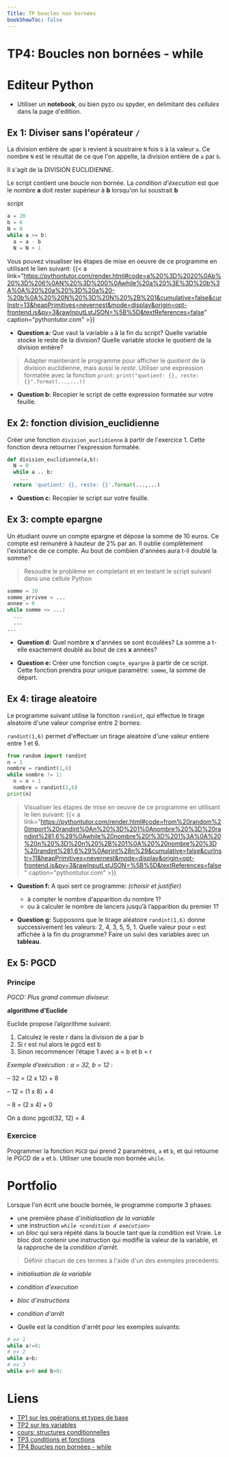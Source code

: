```yaml
---
Title: TP boucles non bornées
bookShowToc: false
---
```



# TP4: Boucles non bornées - while
# Editeur Python
* Utiliser un **notebook**, ou bien pyzo ou spyder, en delimitant des *cellules* dans la page d'edition. 




## Ex 1: Diviser sans l'opérateur `/`
La division entière de `a`par `b` revient à soustraire `N` fois `b` à la valeur `a`. Ce nombre `N` est le résultat de ce que l'on appelle, la division entière de `a` par `b`.

Il s'agit de la DIVISION EUCLIDIENNE.

Le script contient une boucle non bornée. La *condition d'éxecution* est que le nombre **a** doit rester supérieur à **b** lorsqu'on lui soustrait **b**

*script*

```python
a = 20
b = 6
N = 0
while a >= b:
  a = a - b
  N = N + 1
```

Vous pouvez visualiser les étapes de mise en oeuvre de ce programme en utilisant le lien suivant: {{< a link="https://pythontutor.com/render.html#code=a%20%3D%2020%0Ab%20%3D%206%0AN%20%3D%200%0Awhile%20a%20%3E%3D%20b%3A%0A%20%20a%20%3D%20a%20-%20b%0A%20%20N%20%3D%20N%20%2B%201&cumulative=false&curInstr=13&heapPrimitives=nevernest&mode=display&origin=opt-frontend.js&py=3&rawInputLstJSON=%5B%5D&textReferences=false" caption="pythontutor.com" >}}




* **Question a:** Que vaut la variable `a` à la fin du script? Quelle variable stocke le reste de la division? Quelle variable stocke le quotient de la division entière?

> Adapter maintenant le programme pour afficher le *quotient* de la division euclidienne, mais aussi le *reste*. Utiliser une expression formatée avec la fonction `print`: `print("quotient: {}, reste: {}".format(...,...))`

* **Question b:** Recopier le script de cette expression formatée sur votre feuille.


## Ex 2: fonction division_euclidienne
Créer une fonction `division_euclidienne` à partir de l'exercice 1. Cette fonction devra retourner l'expression formatée.

```python
def division_euclidienne(a,b):
  N = 0
  while a .. b:
    ...
  return 'quotient: {}, reste: {}'.format(...,...)
```

* **Question c:** Recopier le script sur votre feuille.
<!--
## Ex 2: Racine carrée
On va adapter le script suivant pour déterminer la racine carrée de 13. La méthode va permettre d'évaluer à $10^-{2}$ près la valeur de $\sqrt {13}$.

```python
# initialisation de la variable x
x = ...
while <condition d execution>:
  instruction
```

* Au début: à l'**étape d'initialisation** de la variable: On part d'une variable x que l'on initialise à 3, puisque $3^2 = 9$, donc inférieur à 13.

* La **condition d'execution** de la boucle non bornée sera `x**2 < 13`.


* Dans le bloc de la boucle `while`: On va **incrémenter** `x` de 0.01 à chaque itération, dans le bloc de la boucle bornée.

* **Question c:** Recopiez le script sur votre feuille de réponse. Quelle est la valeur approchée de $\sqrt {13}$?
-->

## Ex 3: compte epargne
Un étudiant ouvre un compte epargne et dépose la somme de 10 euros. Ce compte est remunéré à hauteur de 2% par an. Il oublie complètement l'existance de ce compte. Au bout de combien d'années aura t-il doublé la somme?

> Resoudre le problème en completant et en testant le script suivant dans une cellule Python

```python
somme = 10
somme_arrivee = ...
annee = 0
while somme <= ...:
  ...
  ...
...
``` 

* **Question d:** Quel nombre **x** d'années se sont écoulées? La somme a t-elle exactement doublé au bout de ces **x** années? 


* **Question e:** Créer une fonction `compte_epargne` à partir de ce script. Cette fonction prendra pour unique paramètre: `somme`, la somme de départ.

## Ex 4: tirage aleatoire
Le programme suivant utilise la fonction `randint`, qui effectue le tirage aleatoire d'une valeur comprise entre 2 bornes:

`randint(1,6)` permet d'effectuer un tirage aleatoire d'une valeur entiere entre 1 et 6.

```python
from random import randint
n = 1
nombre = randint(1,6)
while nombre != 1:
  n = n + 1
  nombre = randint(1,6)
print(n)
```

> Visualiser les étapes de mise en oeuvre de ce programme en utilisant le lien suivant: {{< a link="https://pythontutor.com/render.html#code=from%20random%20import%20randint%0An%20%3D%201%0Anombre%20%3D%20randint%281,6%29%0Awhile%20nombre%20!%3D%201%3A%0A%20%20n%20%3D%20n%20%2B%201%0A%20%20nombre%20%3D%20randint%281,6%29%0Aprint%28n%29&cumulative=false&curInstr=11&heapPrimitives=nevernest&mode=display&origin=opt-frontend.js&py=3&rawInputLstJSON=%5B%5D&textReferences=false" caption="pythontutor.com" >}}



* **Question f:** A quoi sert ce programme: *(choisir et justifier)*
  * à compter le nombre d'apparition du nombre 1?
  * ou à calculer le nombre de lancers jusqu’à l’apparition du premier 1?



* **Question g:** Supposons que le tirage aléatoire `randint(1,6)` donne successivement les valeurs: 2, 4, 3, 5, 5, 1. Quelle valeur pour `n` est affichée à la fin du programme? Faire un suivi des variables avec un **tableau**.

<!--
Ajouter une condition supplémentaire dans l'instruction `while randint(1,6) != 1 and ... :` pour résoudre ce problème de l'arrêt.
-->

## Ex 5: PGCD 
### Principe
*PGCD: Plus grand commun diviseur.*

**algorithme d'Euclide**

Euclide propose l’algorithme suivant:

1. Calculez le reste r dans la division de a par b
2. Si r est nul alors le pgcd est b
3. Sinon recommencer l’étape 1 avec a = b et b = r


*Exemple d’exécution : a = 32, b = 12 :*

– 32 = (2 x 12) + 8

– 12 = (1 x 8) + 4

– 8 = (2 x 4) + 0

On a donc pgcd(32, 12) = 4

### Exercice
Programmer la fonction `PGCD` qui prend 2 paramètres, `a` et `b`, et qui retourne le *PGCD* de `a` et `b`. Utiliser une boucle non bornée `while`.

# Portfolio
Lorsque l'on écrit une boucle bornée, le programme comporte 3 phases:

* une première phase d'*initialisation de la variable*
* une instruction *`while <condition d execution>`*
* un *bloc* qui sera répété dans la boucle tant que la condition est Vraie. Le bloc doit contenir une instruction qui modifie la valeur de la variable, et la rapproche de la *condition d'arrêt*.

> Définir chacun de ces termes à l'aide d'un des exemples precedents:

* *initialisation de la variable*
* *condition d'execution*
* *bloc d'instructions*
* *condition d'arrêt*

* Quelle est la condition d'arrêt pour les exemples suivants:

```python
# ex 1
while a!=0:
# ex 2
while a>b:
# ex 3
while a>0 and b>0:
```

# Liens
* [TP1 sur les opérations et types de base](../../generalites/page2)
* [TP2 sur les variables](../../variables/page4/)
* [cours: structures conditionnelles](../../conditions/page2/)
* [TP3 conditions et fonctions](../../conditions/page3/)
* [TP4 Boucles non bornées - while](../../conditions/page4/)
